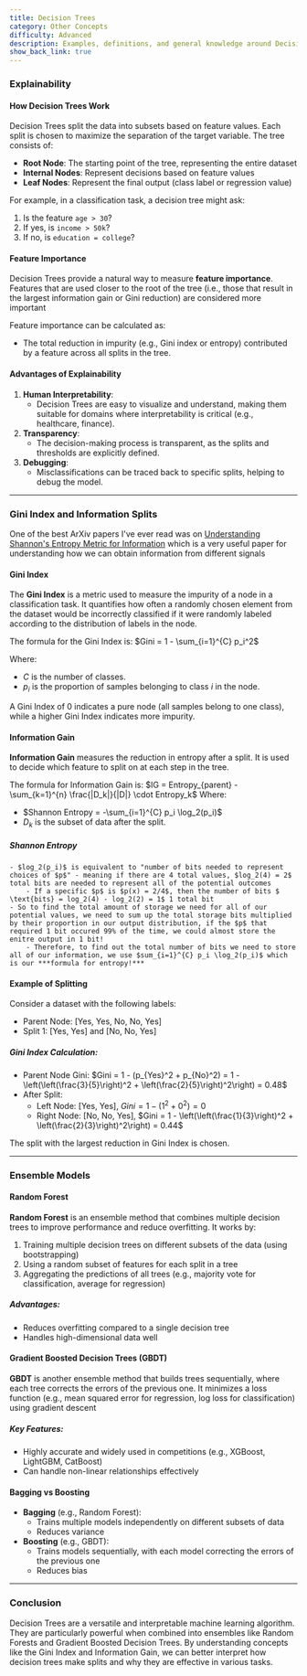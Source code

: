 ```yaml
---
title: Decision Trees
category: Other Concepts
difficulty: Advanced
description: Examples, definitions, and general knowledge around Decision Tree's
show_back_link: true
---
```


### Explainability

#### How Decision Trees Work
Decision Trees split the data into subsets based on feature values. Each split is chosen to maximize the separation of the target variable. The tree consists of:
- **Root Node**: The starting point of the tree, representing the entire dataset
- **Internal Nodes**: Represent decisions based on feature values
- **Leaf Nodes**: Represent the final output (class label or regression value)

For example, in a classification task, a decision tree might ask:
1. Is the feature `age > 30`?
2. If yes, is `income > 50k`?
3. If no, is `education = college`?

#### Feature Importance
Decision Trees provide a natural way to measure **feature importance**. Features that are used closer to the root of the tree (i.e., those that result in the largest information gain or Gini reduction) are considered more important

Feature importance can be calculated as:
- The total reduction in impurity (e.g., Gini index or entropy) contributed by a feature across all splits in the tree.

#### Advantages of Explainability
1. **Human Interpretability**:
   - Decision Trees are easy to visualize and understand, making them suitable for domains where interpretability is critical (e.g., healthcare, finance).
2. **Transparency**:
   - The decision-making process is transparent, as the splits and thresholds are explicitly defined.
3. **Debugging**:
   - Misclassifications can be traced back to specific splits, helping to debug the model.

---

### Gini Index and Information Splits
One of the best ArXiv papers I've ever read was on [Understanding Shannon's Entropy Metric for Information](https://arxiv.org/pdf/1405.2061) which is a very useful paper for understanding how we can obtain information from different signals

#### Gini Index
The **Gini Index** is a metric used to measure the impurity of a node in a classification task. It quantifies how often a randomly chosen element from the dataset would be incorrectly classified if it were randomly labeled according to the distribution of labels in the node.

The formula for the Gini Index is:
$Gini = 1 - \sum_{i=1}^{C} p_i^2$

Where:
- $C$ is the number of classes.
- $p_i$ is the proportion of samples belonging to class $i$ in the node.

A Gini Index of 0 indicates a pure node (all samples belong to one class), while a higher Gini Index indicates more impurity.

#### Information Gain
**Information Gain** measures the reduction in entropy after a split. It is used to decide which feature to split on at each step in the tree.

The formula for Information Gain is:
$IG = Entropy_{parent} - \sum_{k=1}^{n} \frac{|D_k|}{|D|} \cdot Entropy_k$
Where:
- $Shannon Entropy = -\sum_{i=1}^{C} p_i \log_2(p_i)$
- $D_k$ is the subset of data after the split.

##### Shannon Entropy
    - $log_2(p_i)$ is equivalent to "number of bits needed to represent choices of $p$" - meaning if there are 4 total values, $log_2(4) = 2$ total bits are needed to represent all of the potential outcomes
        - If a specific $p$ is $p(x) = 2/4$, then the number of bits $ \text{bits} = log_2(4) - log_2(2) = 1$ 1 total bit
    - So to find the total amount of storage we need for all of our potential values, we need to sum up the total storage bits multiplied by their proportion in our output distribution, if the $p$ that required 1 bit occured 99% of the time, we could almost store the enitre output in 1 bit!
        - Therefore, to find out the total number of bits we need to store all of our information, we use $sum_{i=1}^{C} p_i \log_2(p_i)$ which is our ***formula for entropy!***

#### Example of Splitting
Consider a dataset with the following labels:
- Parent Node: [Yes, Yes, No, No, Yes]
- Split 1: [Yes, Yes] and [No, No, Yes]

##### Gini Index Calculation:
- Parent Node Gini:
$Gini = 1 - (p_{Yes}^2 + p_{No}^2) = 1 - \left(\left(\frac{3}{5}\right)^2 + \left(\frac{2}{5}\right)^2\right) = 0.48$
- After Split:
  - Left Node: [Yes, Yes], $Gini = 1 - (1^2 + 0^2) = 0$
  - Right Node: [No, No, Yes], $Gini = 1 - \left(\left(\frac{1}{3}\right)^2 + \left(\frac{2}{3}\right)^2\right) = 0.44$

The split with the largest reduction in Gini Index is chosen.

---

### Ensemble Models

#### Random Forest
**Random Forest** is an ensemble method that combines multiple decision trees to improve performance and reduce overfitting. It works by:
1. Training multiple decision trees on different subsets of the data (using bootstrapping)
2. Using a random subset of features for each split in a tree
3. Aggregating the predictions of all trees (e.g., majority vote for classification, average for regression)

##### Advantages:
- Reduces overfitting compared to a single decision tree
- Handles high-dimensional data well

#### Gradient Boosted Decision Trees (GBDT)
**GBDT** is another ensemble method that builds trees sequentially, where each tree corrects the errors of the previous one. It minimizes a loss function (e.g., mean squared error for regression, log loss for classification) using gradient descent

##### Key Features:
- Highly accurate and widely used in competitions (e.g., XGBoost, LightGBM, CatBoost)
- Can handle non-linear relationships effectively

#### Bagging vs Boosting
- **Bagging** (e.g., Random Forest):
  - Trains multiple models independently on different subsets of data
  - Reduces variance
- **Boosting** (e.g., GBDT):
  - Trains models sequentially, with each model correcting the errors of the previous one
  - Reduces bias

---

### Conclusion
Decision Trees are a versatile and interpretable machine learning algorithm. They are particularly powerful when combined into ensembles like Random Forests and Gradient Boosted Decision Trees. By understanding concepts like the Gini Index and Information Gain, we can better interpret how decision trees make splits and why they are effective in various tasks.